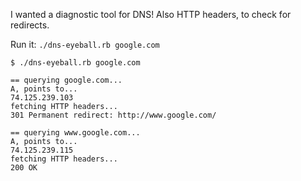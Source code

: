 I wanted a diagnostic tool for DNS! Also HTTP headers, to check for redirects. 

Run it: `./dns-eyeball.rb google.com`


```
$ ./dns-eyeball.rb google.com

== querying google.com...
A, points to...
74.125.239.103
fetching HTTP headers...
301 Permanent redirect: http://www.google.com/

== querying www.google.com...
A, points to...
74.125.239.115
fetching HTTP headers...
200 OK
```